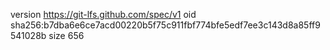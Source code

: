 version https://git-lfs.github.com/spec/v1
oid sha256:b7dba6e6ce7acd00220b5f75c911fbf774bfe5edf7ee3c143d8a85ff9541028b
size 656
